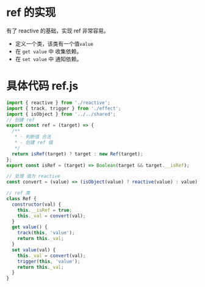 # ref 的实现

有了 reactive 的基础，实现 ref 非常容易。

- 定义一个类，该类有一个值`value`
- 在 `get value` 中 收集依赖。
- 在 `set value` 中 通知依赖。

# 具体代码 ref.js

```JavaScript
import { reactive } from './reactive';
import { track, trigger } from './effect';
import { isObject } from '../../shared';
// 创建 ref
export const ref = (target) => {
  /**
   * - 判断值 合法
   * - 创建 ref 值
   */
  return isRef(target) ? target : new Ref(target);
};
export const isRef = (target) => Boolean(target && target.__isRef);

// 处理 值为 reactive
const convert = (value) => (isObject(value) ? reactive(value) : value);

// ref 类
class Ref {
  constructor(val) {
    this.__isRef = true;
    this._val = convert(val);
  }
  get value() {
    track(this, 'value');
    return this._val;
  }
  set value(val) {
    this._val = convert(val);
    trigger(this, 'value');
    return this._val;
  }
}

```
